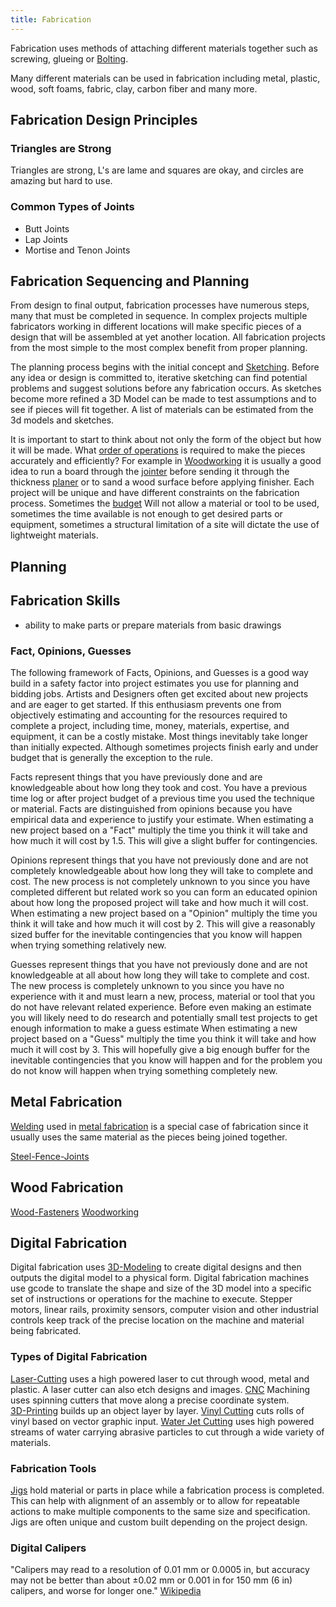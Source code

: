 ```yaml
---
title: Fabrication
---
```


Fabrication uses methods of attaching different materials together such as screwing, glueing or [Bolting](making/bolting.md).

Many different materials can be used in fabrication including metal, plastic, wood, soft foams, fabric, clay, carbon fiber and many more.

## Fabrication Design Principles

### Triangles are Strong

Triangles are strong, L's are lame and squares are okay, and circles are amazing but hard to use.

### Common Types of Joints

- Butt Joints
- Lap Joints
- Mortise and Tenon Joints

## Fabrication Sequencing and Planning

From design to final output, fabrication processes have numerous steps, many that must be completed in sequence. In complex projects multiple fabricators working in different locations will make specific pieces of a design that will be assembled at yet another location. All fabrication projects from the most simple to the most complex benefit from proper planning.

The planning process begins with the initial concept and [Sketching](drawing/sketching.md). Before any idea or design is committed to, iterative sketching can find potential problems and suggest solutions before any fabrication occurs. As sketches become more refined a 3D Model can be made to test assumptions and to see if pieces will fit together. A list of materials can be estimated from the 3d models and sketches.

It is important to start to think about not only the form of the object but how it will be made. What [order of operations](order-of-operations.md) is required to make the pieces accurately and efficiently? For example in [Woodworking](woodworking.md) it is usually a good idea to run a board through the [jointer](jointer.md) before sending it through the thickness [planer](woodworking/planer.md) or to sand a wood surface before applying finisher. Each project will be unique and have different constraints on the fabrication process. Sometimes the [budget](budget.md) Will not allow a material or tool to be used, sometimes the time available is not enough to get desired parts or equipment, sometimes a structural limitation of a site will dictate the use of lightweight materials.

## Planning

## Fabrication Skills

- ability to make parts or prepare materials from basic drawings

### Fact, Opinions, Guesses

The following framework of Facts, Opinions, and Guesses is a good way build in a safety factor into project estimates you use for planning and bidding jobs. Artists and Designers often get excited about new projects and are eager to get started. If this enthusiasm prevents one from objectively estimating and accounting for the resources required to complete a project, including time, money, materials, expertise, and equipment, it can be a costly mistake. Most things inevitably take longer than initially expected. Although sometimes projects finish early and under budget that is generally the exception to the rule.

Facts represent things that you have previously done and are knowledgeable about how long they took and cost. You have a previous time log or after project budget of a previous time you used the technique or material. Facts are distinguished from opinions because you have empirical data and experience to justify your estimate. When estimating a new project based on a "Fact" multiply the time you think it will take and how much it will cost by 1.5. This will give a slight buffer for contingencies.

Opinions represent things that you have not previously done and are not completely knowledgeable about how long they will take to complete and cost. The new process is not completely unknown to you since you have completed different but related work so you can form an educated opinion about how long the proposed project will take and how much it will cost. When estimating a new project based on a "Opinion" multiply the time you think it will take and how much it will cost by 2. This will give a reasonably sized buffer for the inevitable contingencies that you know will happen when trying something relatively new.

Guesses represent things that you have not previously done and are not knowledgeable at all about how long they will take to complete and cost. The new process is completely unknown to you since you have no experience with it and must learn a new, process, material or tool that you do not have relevant related experience. Before even making an estimate you will likely need to do research and potentially small test projects to get enough information to make a guess estimate When estimating a new project based on a "Guess" multiply the time you think it will take and how much it will cost by 3. This will hopefully give a big enough buffer for the inevitable contingencies that you know will happen and for the problem you do not know will happen when trying something completely new.

## Metal Fabrication

[Welding](metalworking/welding.md) used in [metal fabrication](metalworking/metal-fabrication.md) is a special case of fabrication since it usually uses the same material as the pieces being joined together.

[Steel-Fence-Joints](metalworking/steel-fence-joints.md)

## Wood Fabrication

[Wood-Fasteners](wood-fasteners.md) [Woodworking](woodworking.md)

## Digital Fabrication

Digital fabrication uses [3D-Modeling](/3d-modeling/3d-modeling.md) to create digital designs and then outputs the digital model to a physical form. Digital fabrication machines use gcode to translate the shape and size of the 3D model into a specific set of instructions or operations for the machine to execute. Stepper motors, linear rails, proximity sensors, computer vision and other industrial controls keep track of the precise location on the machine and material being fabricated.

### Types of Digital Fabrication

[Laser-Cutting](digital-fabrication/laser-cutting.md) uses a high powered laser to cut through wood, metal and plastic. A laser cutter can also etch designs and images. [CNC](digital-fabrication/cnc.md) Machining uses spinning cutters that move along a precise coordinate system.  
[3D-Printing](digital-fabrication/3d-printing.md) builds up an object layer by layer. [Vinyl Cutting](digital-fabrication/vinyl-cutting.md) cuts rolls of vinyl based on vector graphic input. [Water Jet Cutting](digital-fabrication/water-jet-cutting.md) uses high powered streams of water carrying abrasive particles to cut through a wide variety of materials.

### Fabrication Tools

[Jigs](making/jigs.md) hold material or parts in place while a fabrication process is completed. This can help with alignment of an assembly or to allow for repeatable actions to make multiple components to the same size and specification. Jigs are often unique and custom built depending on the project design.

### Digital Calipers

"Calipers may read to a resolution of 0.01 mm or 0.0005 in, but accuracy may not be better than about ±0.02 mm or 0.001 in for 150 mm (6 in) calipers, and worse for longer one." [Wikipedia](https://en.m.wikipedia.org/wiki/Calipers#Comparison)
